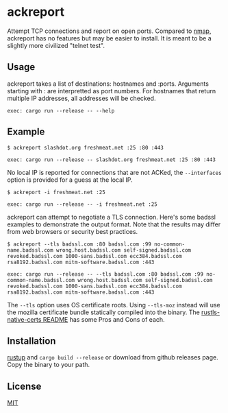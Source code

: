 # ackreport

Attempt TCP connections and report on open ports.
Compared to [nmap](https://nmap.org/), ackreport has no features but may be easier to install.
It is meant to be a slightly more civilized "telnet test".

## Usage

ackreport takes a list of destinations: hostnames and :ports.
Arguments starting with : are interpretted as port numbers.
For hostnames that return multiple IP addresses, all addresses will be checked.

```
exec: cargo run --release -- --help
```

## Example

```
$ ackreport slashdot.org freshmeat.net :25 :80 :443
```

```
exec: cargo run --release -- slashdot.org freshmeat.net :25 :80 :443
```

No local IP is reported for connections that are not ACKed, the `--interfaces` option
is provided for a guess at the local IP.

```
$ ackreport -i freshmeat.net :25
```

```
exec: cargo run --release -- -i freshmeat.net :25
```

ackreport can attempt to negotiate a TLS connection.
Here's some badssl examples to demonstrate the output format.
Note that the results may differ from web browsers or security best practices.

```
$ ackreport --tls badssl.com :80 badssl.com :99 no-common-name.badssl.com wrong.host.badssl.com self-signed.badssl.com revoked.badssl.com 1000-sans.badssl.com ecc384.badssl.com rsa8192.badssl.com mitm-software.badssl.com :443
```

```
exec: cargo run --release -- --tls badssl.com :80 badssl.com :99 no-common-name.badssl.com wrong.host.badssl.com self-signed.badssl.com revoked.badssl.com 1000-sans.badssl.com ecc384.badssl.com rsa8192.badssl.com mitm-software.badssl.com :443
```

The `--tls` option uses OS certificate roots.
Using `--tls-moz` instead will use the mozilla certificate bundle statically compiled into the binary.
The [rustls-native-certs README](https://github.com/ctz/rustls-native-certs/blob/main/README.md) has some Pros and Cons of each.

## Installation

[rustup](https://www.rust-lang.org/learn/get-started) and `cargo build --release` or download from github releases page.
Copy the binary to your path.

## License
[MIT](https://choosealicense.com/licenses/mit/)
